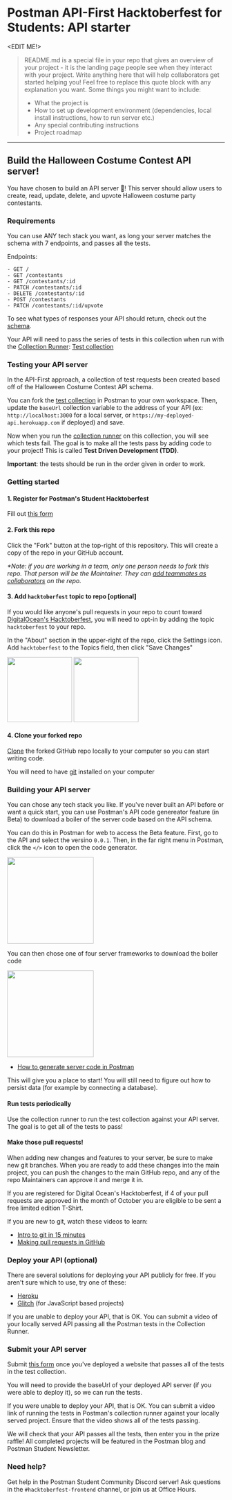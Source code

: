 # Postman API-First Hacktoberfest for Students: API starter

<EDIT ME!>

> README.md is a special file in your repo that gives an overview of your project - it is the landing page people see when they interact with your project. Write anything here that will help collaborators get started helping you! Feel free to replace this quote block with any explanation you want. Some things you might want to include:
> - What the project is
> - How to set up development environment (dependencies, local install instructions, how to run server etc.)
> - Any special contributing instructions
> - Project roadmap

--------

## Build the Halloween Costume Contest API server!

You have chosen to build an API server 🎉! This server should allow users to create, read, update, delete, and upvote Halloween costume party contestants.

### Requirements

You can use ANY tech stack you want, as long your server matches the schema with 7 endpoints, and passes all the tests.

Endpoints:
```
- GET /
- GET /contestants
- GET /contestants/:id
- PATCH /contestants/:id
- DELETE /contestants/:id
- POST /contestants
- PATCH /contestants/:id/upvote
```

To see what types of responses your API should return, check out the [schema](https://postman.postman.co/workspace/Postman-Hacktoberfest'21-~1ae1036b-6583-4883-949e-adf8b55687a1/api/b8ee9c39-4eb5-46c0-94e0-d643d9064ba9/version/77aea2ac-8b58-4314-82a6-847b40547c1f?tab=define). 

Your API will need to pass the series of tests in this collection when run with the [Collection Runner](https://learning.postman.com/docs/running-collections/intro-to-collection-runs/): [Test collection](https://postman.postman.co/workspace/Postman-Hacktoberfest'21-~1ae1036b-6583-4883-949e-adf8b55687a1/collection/15567703-96f91b20-f497-43aa-a7f9-f1443bdd3a71?ctx=documentation)

### Testing your API server 

In the API-First approach, a collection of test requests been created based off of the Halloween Costume Contest API schema.

You can fork the [test collection](https://postman.postman.co/workspace/Postman-Hacktoberfest'21-~1ae1036b-6583-4883-949e-adf8b55687a1/collection/15567703-96f91b20-f497-43aa-a7f9-f1443bdd3a71?ctx=documentation) in Postman to your own workspace. Then, update the `baseUrl` collection variable to the address of your API (ex: `http://localhost:3000` for a local server, or `https://my-deployed-api.herokuapp.com` if deployed) and save. 

Now when you run the [collection runner](https://learning.postman.com/docs/running-collections/intro-to-collection-runs/) on this collection, you will see which tests fail. The goal is to make all the tests pass by adding code to your project! This is called **Test Driven Development (TDD)**.

**Important**: the tests should be run in the order given in order to work.

### Getting started 

#### 1. Register for Postman's Student Hacktoberfest

Fill out [this form](https://docs.google.com/forms/d/e/1FAIpQLSdiqnbbSSA5a3ifzoTcebEFo5wvPFtAWt5LKboWu3cEi8JGCg/viewform)

#### 2. Fork this repo 

Click the "Fork" button at the top-right of this repository. This will create a copy of the repo in your GitHub account.

*\*Note: if you are working in a team, only one person needs to fork this repo. That person will be the Maintainer. They can [add teammates as collaborators](https://docs.github.com/en/account-and-profile/setting-up-and-managing-your-github-user-account/managing-access-to-your-personal-repositories/inviting-collaborators-to-a-personal-repository) on the repo.*

#### 3. Add `hacktoberfest` topic to repo [optional]

If you would like anyone's pull requests in your repo to count toward [DigitalOcean's Hacktoberfest](https://hacktoberfest.digitalocean.com/), you will need to opt-in by adding the topic `hacktoberfest` to your repo. 

In the "About" section in the upper-right of the repo, click the Settings icon. Add `hacktoberfest` to the Topics field, then click "Save Changes"

<img src="https://user-images.githubusercontent.com/9841162/134696893-29918c99-e2b3-43f7-97a1-99941051e1a4.png" height="150px" style="display: inline-block" />
<img src="https://user-images.githubusercontent.com/9841162/134697037-d044c651-39e5-446d-b577-c0b417085c18.png" height="150px" style="display: inline-block" />

#### 4. Clone your forked repo 

[Clone](https://docs.github.com/en/repositories/creating-and-managing-repositories/cloning-a-repository) the forked GitHub repo locally to your computer so you can start writing code. 

You will need to have [git](https://git-scm.com/book/en/v2/Getting-Started-Installing-Giturl) installed on your computer

### Building your API server

You can chose any tech stack you like. If you've never built an API before or want a quick start, you can use Postman's API code genereator feature (in Beta) to download a boiler of the server code based on the API schema. 

You can do this in Postman for web to access the Beta feature. First, go to the API and select the versino `0.0.1`. Then, in the far right menu in Postman, click the `</>` icon to open the code generator.

<img src="https://user-images.githubusercontent.com/9841162/134787853-c70d6aa7-c46b-485e-b5de-f0a0408182bf.png" height="200px"/>

You can then chose one of four server frameworks to download the boiler code 

<img src="https://user-images.githubusercontent.com/9841162/134787901-33780432-fc4c-4d18-8c4b-7b5798eb5df5.png" height="200px"/>

- [How to generate server code in Postman](https://learning.postman.com/docs/designing-and-developing-your-api/generating-server-code/)

This will give you a place to start! You will still need to figure out how to persist data (for example by connecting a database).

#### Run tests periodically

Use the collection runner to run the test collection against your API server. The goal is to get all of the tests to pass! 

#### Make those pull requests!

When adding new changes and features to your server, be sure to make new git branches. When you are ready to add these changes into the main project, you can push the changes to the main GitHub repo, and any of the repo Maintainers can approve it and merge it in.

If you are registered for Digital Ocean's Hacktoberfest, if 4 of your pull requests are approved in the month of October you are eligible to be sent a free limited edition T-Shirt.

If you are new to git, watch these videos to learn:
- [Intro to git in 15 minutes](https://www.youtube.com/watch?v=USjZcfj8yxE)
- [Making pull requests in GitHub](https://www.youtube.com/watch?v=rgbCcBNZcdQ)

### Deploy your API (optional)

There are several solutions for deploying your API publicly for free. If you aren't sure which to use, try one of these:

- [Heroku](https://heroku.com/)
- [Glitch](https://vercel.com/) (for JavaScript based projects)

If you are unable to deploy your API, that is OK. You can submit a video of your locally served API passing all the Postman tests in the Collection Runner.

### Submit your API server

Submit [this form](https://docs.google.com/forms/d/e/1FAIpQLSeg8BVdg3fzuhwgBiM6AXR_NOEKI-w_Q8uG5eBVpfyVZmggXw/viewform) once you've deployed a website that passes all of the tests in the test collection. 

You will need to provide the baseUrl of your deployed API server (if you were able to deploy it), so we can run the tests. 

If you were unable to deploy your API, that is OK. You can submit a video link of running the tests in Postman's collection runner against your locally served project. Ensure that the video shows all of the tests passing.

We will check that your API passes all the tests, then enter you in the prize raffle! All completed projects will be featured in the Postman blog and Postman Student Newsletter.

### Need help? 

Get help in the Postman Student Community Discord server! Ask questions in the `#hacktoberfest-frontend` channel, or join us at Office Hours. 


